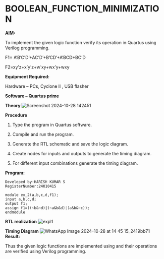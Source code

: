 # BOOLEAN_FUNCTION_MINIMIZATION

**AIM:**

To implement the given logic function verify its operation in Quartus using Verilog programming.

F1= A’B’C’D’+AC’D’+B’CD’+A’BCD+BC’D 

F2=xy’z+x’y’z+w’xy+wx’y+wxy

**Equipment Required:**

Hardware – PCs, Cyclone II , USB flasher

**Software – Quartus prime**

**Theory**
![Screenshot 2024-10-28 142451](https://github.com/user-attachments/assets/614c3d98-2985-4c95-8e72-2fdd5b4f2f7b)


**Procedure**

1.	Type the program in Quartus software.

2.	Compile and run the program.

3.	Generate the RTL schematic and save the logic diagram.

4.	Create nodes for inputs and outputs to generate the timing diagram.

5.	For different input combinations generate the timing diagram.


**Program:**
```
Developed by:HARISH KUMAR S
RegisterNumber:24010415

module ex_2(a,b,c,d,f1);
input a,b,c,d;
output f1;
assign f1=((~b&~d)|(~a&b&d)|(a&b&~c));
endmodule
```
**RTL realization**
![expl1](https://github.com/user-attachments/assets/19ac9755-0f24-43dc-a222-6218fcd2bea4)


**Timing Diagram**
![WhatsApp Image 2024-10-28 at 14 45 15_2419bb71](https://github.com/user-attachments/assets/b6e27711-7c48-481e-a6ec-4f98340e7696)
**Result:**

Thus the given logic functions are implemented using and their operations are verified using Verilog programming.

